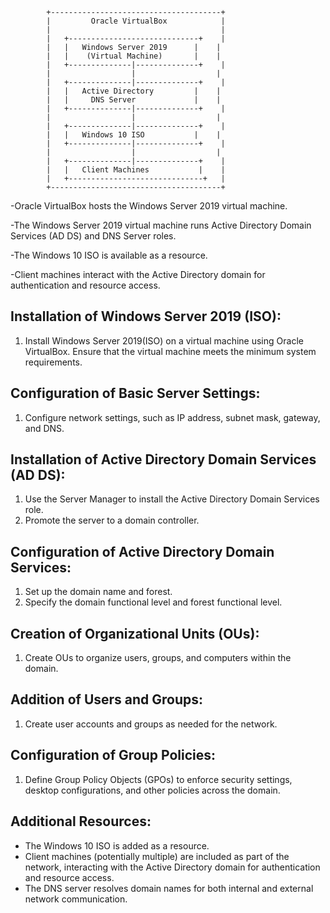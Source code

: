             +--------------------------------------+
            |         Oracle VirtualBox            |
            |                                      |
            |   +-----------------------------+    |
            |   |   Windows Server 2019      |    |
            |   |    (Virtual Machine)       |    |
            |   +--------------|--------------+    |
            |                  |                  |
            |   +--------------|--------------+    |
            |   |   Active Directory         |    |
            |   |     DNS Server             |    |
            |   +--------------|--------------+    |
            |                  |                  |
            |   +--------------|--------------+    |
            |   |   Windows 10 ISO           |    |
            |   +--------------|--------------+    |
            |                  |                  |
            |   +--------------|--------------+    |
            |   |   Client Machines           |    |
            |   +------------------------------+   |
            +--------------------------------------+


-Oracle VirtualBox hosts the Windows Server 2019 virtual machine.

-The Windows Server 2019 virtual machine runs Active Directory Domain Services (AD DS) and DNS Server roles.

-The Windows 10 ISO is available as a resource.

-Client machines interact with the Active Directory domain for authentication and resource access.




Installation of Windows Server 2019 (ISO):
-------------------------------------
1. Install Windows Server 2019(ISO) on a virtual machine using Oracle VirtualBox. Ensure that the virtual machine meets the minimum system requirements.

Configuration of Basic Server Settings:
----------------------------------------
1. Configure network settings, such as IP address, subnet mask, gateway, and DNS.

Installation of Active Directory Domain Services (AD DS):
---------------------------------------------------------
1. Use the Server Manager to install the Active Directory Domain Services role.
2. Promote the server to a domain controller.

Configuration of Active Directory Domain Services:
---------------------------------------------------
1. Set up the domain name and forest.
2. Specify the domain functional level and forest functional level.

Creation of Organizational Units (OUs):
----------------------------------------
1. Create OUs to organize users, groups, and computers within the domain.

Addition of Users and Groups:
-------------------------------
1. Create user accounts and groups as needed for the network.

Configuration of Group Policies:
---------------------------------
1. Define Group Policy Objects (GPOs) to enforce security settings, desktop configurations, and other policies across the domain.

Additional Resources:
---------------------
- The Windows 10 ISO is added as a resource.
- Client machines (potentially multiple) are included as part of the network, interacting with the Active Directory domain for authentication and resource access.
- The DNS server resolves domain names for both internal and external network communication.

